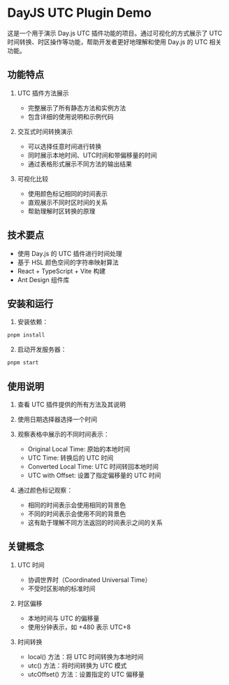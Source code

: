 # DayJS UTC Plugin Demo

这是一个用于演示 Day.js UTC 插件功能的项目。通过可视化的方式展示了 UTC 时间转换、时区操作等功能，帮助开发者更好地理解和使用 Day.js 的 UTC 相关功能。

## 功能特点

1. UTC 插件方法展示
   - 完整展示了所有静态方法和实例方法
   - 包含详细的使用说明和示例代码

2. 交互式时间转换演示
   - 可以选择任意时间进行转换
   - 同时展示本地时间、UTC时间和带偏移量的时间
   - 通过表格形式展示不同方法的输出结果

3. 可视化比较
   - 使用颜色标记相同的时间表示
   - 直观展示不同时区时间的关系
   - 帮助理解时区转换的原理

## 技术要点

- 使用 Day.js 的 UTC 插件进行时间处理
- 基于 HSL 颜色空间的字符串映射算法
- React + TypeScript + Vite 构建
- Ant Design 组件库

## 安装和运行

1. 安装依赖：
```bash
pnpm install
```

2. 启动开发服务器：
```bash
pnpm start
```

## 使用说明

1. 查看 UTC 插件提供的所有方法及其说明
2. 使用日期选择器选择一个时间
3. 观察表格中展示的不同时间表示：
   - Original Local Time: 原始的本地时间
   - UTC Time: 转换后的 UTC 时间
   - Converted Local Time: UTC 时间转回本地时间
   - UTC with Offset: 设置了指定偏移量的 UTC 时间

4. 通过颜色标记观察：
   - 相同的时间表示会使用相同的背景色
   - 不同的时间表示会使用不同的背景色
   - 这有助于理解不同方法返回的时间表示之间的关系

## 关键概念

1. UTC 时间
   - 协调世界时（Coordinated Universal Time）
   - 不受时区影响的标准时间

2. 时区偏移
   - 本地时间与 UTC 的偏移量
   - 使用分钟表示，如 +480 表示 UTC+8

3. 时间转换
   - local() 方法：将 UTC 时间转换为本地时间
   - utc() 方法：将时间转换为 UTC 模式
   - utcOffset() 方法：设置指定的 UTC 偏移量
